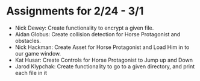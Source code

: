 # Assignments for 2/24 - 3/1

- Nick Dewey: Create functionality to encrypt a given file.
- Aidan Globus: Create collision detection for Horse Protagonist and obstacles.
- Nick Hackman: Create Asset for Horse Protagonist and Load Him in to our game window.
- Kat Husar: Create Controls for Horse Protagonist to Jump up and Down
- Jarod Klypchak: Create functionality to go to a given directory, and print each file in it
